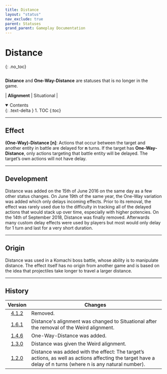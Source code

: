 ```yaml
---
title: Distance
layout: "status"
nav_exclude: true
parent: Statuses
grand_parent: Gameplay Documentation
---
```


# Distance
{: .no_toc}

<div class="row">
<div class="column content" markdown="1">

**Distance** and **One-Way-Distance** are statuses that is no longer in the game.

| **Alignment** | Situational |

</div>
<div class="column toc" markdown="1">
<details open markdown="block">
<summary>
Contents
</summary>
{: .text-delta }
1. TOC
{:toc}
</details>
</div>
</div> 

---

## Effect

**(One-Way)-Distance [n]**: Actions that occur between the target and another entity in battle are delayed for **n** turns. If the target has **One-Way-Distance**, only actions targeting that battle entity will be delayed. The target’s own actions will not have delay.

---

## Development

Distance was added on the 15th of June 2016 on the same day as a few other status changes. On June 19th of the same year, the One-Way variation was added which only delays incoming effects. Prior to its removal, the effect was rarely used due to the difficulty in tracking all of the delayed actions that would stack up over time, especially with higher potencies. On the 14th of September 2018, Distance was finally removed. Afterwards many custom delay effects were used by players but most would only delay for 1 turn and last for a very short duration.

---

## Origin

Distance was used in a Komachi boss battle, whose ability is to manipulate distance. The effect itself has no origin from another game and is based on the idea that projectiles take longer to travel a larger distance.

---

## History

| Version | Changes |
| :---: | --- |
| [4.1.2](/game/changelog/v4.html#v4.1.2) | Removed. |
| [1.6.1](/game/changelog/v1.html#v1.6.1) | Distance's alignment was changed to Situational after the removal of the Weird alignment. |
| [1.4.6](/game/changelog/v1.html#v1.4.6) | One-Way-Distance was added. |
| [1.3.0](/game/changelog/v1.html#v1.3.0) | Distance was given the Weird alignment. |
| [1.2.0](/game/changelog/v1.html#v1.2.0) | Distance was added with the effect: The target’s actions, as well as actions affecting the target have a delay of n turns (where n is any natural number). |